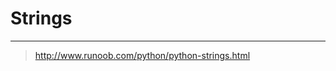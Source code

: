 <!-- Strings.md --- 
;; 
;; Description: 
;; Author: Hongyi Wu(吴鸿毅)
;; Email: wuhongyi@qq.com 
;; Created: 三 6月 21 22:41:11 2017 (+0800)
;; Last-Updated: 三 6月 21 22:41:39 2017 (+0800)
;;           By: Hongyi Wu(吴鸿毅)
;;     Update #: 1
;; URL: http://wuhongyi.cn -->

# Strings





----

> http://www.runoob.com/python/python-strings.html

<!-- Strings.md ends here -->
